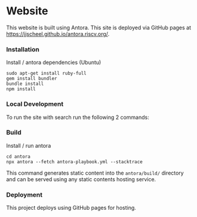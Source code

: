 # Website

This website is built using Antora. This site is deployed via GitHub pages at https://jjscheel.github.io/antora.riscv.org/.

### Installation

Install / antora dependencies (Ubuntu)
```shell
sudo apt-get install ruby-full
gem install bundler
bundle install
npm install
```

### Local Development

To run the site with search run the following 2 commands:


### Build

Install / run antora
```shell
cd antora
npx antora --fetch antora-playbook.yml --stacktrace
```

This command generates static content into the `antora/build/` directory and can be served using any static contents hosting service.

### Deployment

This project deploys using GitHub pages for hosting.
